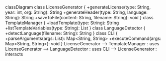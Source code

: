 classDiagram
    class LicenseGenerator {
        +generateLicense(type: String, year: int, org: String): String
        +generateHeader(type: String, language: String): String
        +saveToFile(content: String, filename: String): void
    }
    class TemplateManager {
        +loadTemplate(type: String): String
        +listTemplateVariables(type: String): List<String>
    }
    class LanguageDetector {
        +detectLanguage(filename: String): String
    }
    class CLI {
        +parseArguments(args: List<String>): Map<String, String>
        +executeCommand(args: Map<String, String>): void
    }
    LicenseGenerator --> TemplateManager : uses
    LicenseGenerator --> LanguageDetector : uses
    CLI --> LicenseGenerator : interacts
